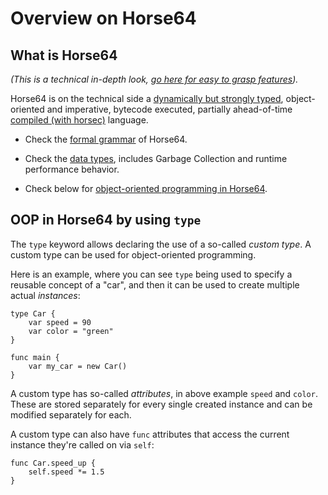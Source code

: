 
Overview on Horse64
===================

What is Horse64
---------------

*(This is a technical in-depth look,
[go here for easy to grasp features](/docs/Features.md)).*

Horse64 is on the technical side a [dynamically but
strongly typed](
https://medium.com/android-news/magic-lies-here-statically-typed-vs-dynamically-typed-languages-d151c7f95e2b), object-oriented and imperative, bytecode executed,
partially ahead-of-time
[compiled (with horsec)](/docs/Resources#horsec) language.

- Check the [formal grammar](/docs/Language%20Specs/Grammar.md)
  of Horse64.

- Check the [data types](/docs/Language%20Specs/Data%20Types.md),
  includes Garbage Collection and runtime performance behavior.

- Check below for [object-oriented programming in
  Horse64](#oop-in-horse64-by-using-type).

OOP in Horse64 by using `type`
------------------------------

The `type` keyword allows declaring the use of a so-called *custom
type*. A custom type can be used for object-oriented programming.

Here is an example, where you can see `type` being used to specify
a reusable concept of a "car", and then it can be used to create
multiple actual *instances*:

```Horse64
type Car {
    var speed = 90
    var color = "green"
}

func main {
    var my_car = new Car()
}
```

A custom type has so-called *attributes*, in above example `speed`
and `color`. These are stored separately for every single
created instance and can be modified separately for each.

A custom type can also have `func` attributes that access the
current instance they're called on via `self`:

```Horse64
func Car.speed_up {
    self.speed *= 1.5
}
```


